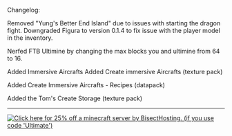 Changelog:
 
Removed "Yung's Better End Island" due to issues with starting the dragon fight.
Downgraded Figura to version 0.1.4 to fix issue with the player model in the inventory.

Nerfed FTB Ultimine by changing the max blocks you and ultimine from 64 to 16.

Added Immersive Aircrafts
Added Create immersive Aircrafts (texture pack)

Added Create Immersive Aircrafts - Recipes (datapack)

Added the Tom's Create Storage (texture pack)

----

[![Click here for 25% off a minecraft server by BisectHosting. (if you use code 'Ultimate')](https://www.bisecthosting.com/images/CF/Is_this_even_Create_anymore/MP_IsthisevenCreateanymore_promo.webp)](https://bh.lazuline.xyz?r=ITECAchangelog)